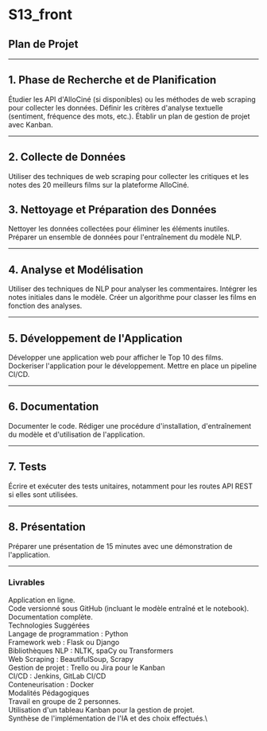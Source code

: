 # S13_front
## Plan de Projet
---
## 1. Phase de Recherche et de Planification
Étudier les API d'AlloCiné (si disponibles) ou les méthodes de web scraping pour collecter les données.
Définir les critères d'analyse textuelle (sentiment, fréquence des mots, etc.).
Établir un plan de gestion de projet avec Kanban.
___
## 2. Collecte de Données
Utiliser des techniques de web scraping pour collecter les critiques et les notes des 20 meilleurs films sur la plateforme AlloCiné.
## 3. Nettoyage et Préparation des Données
Nettoyer les données collectées pour éliminer les éléments inutiles.
Préparer un ensemble de données pour l'entraînement du modèle NLP.
___
## 4. Analyse et Modélisation
Utiliser des techniques de NLP pour analyser les commentaires.
Intégrer les notes initiales dans le modèle.
Créer un algorithme pour classer les films en fonction des analyses.
___
## 5. Développement de l'Application
Développer une application web pour afficher le Top 10 des films.
Dockeriser l'application pour le développement.
Mettre en place un pipeline CI/CD.
___
## 6. Documentation
Documenter le code.
Rédiger une procédure d'installation, d'entraînement du modèle et d'utilisation de l'application.
___
## 7. Tests
Écrire et exécuter des tests unitaires, notamment pour les routes API REST si elles sont utilisées.
___
## 8. Présentation
Préparer une présentation de 15 minutes avec une démonstration de l'application.
___
### Livrables
Application en ligne.\
Code versionné sous GitHub (incluant le modèle entraîné et le notebook).\
Documentation complète.\
Technologies Suggérées\
Langage de programmation : Python\
Framework web : Flask ou Django\
Bibliothèques NLP : NLTK, spaCy ou Transformers\
Web Scraping : BeautifulSoup, Scrapy\
Gestion de projet : Trello ou Jira pour le Kanban\
CI/CD : Jenkins, GitLab CI/CD\
Conteneurisation : Docker\
Modalités Pédagogiques\
Travail en groupe de 2 personnes.\
Utilisation d'un tableau Kanban pour la gestion de projet.\
Synthèse de l'implémentation de l'IA et des choix effectués.\